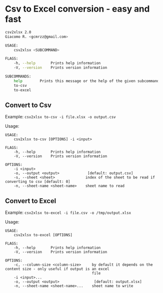 # Csv to Excel conversion - easy and fast

```sh
csv2xlsx 2.0
Giacomo R. <gcmrzz@gmail.com>

USAGE:
    csv2xlsx <SUBCOMMAND>

FLAGS:
    -h, --help       Prints help information
    -V, --version    Prints version information

SUBCOMMANDS:
    help        Prints this message or the help of the given subcommand(s)
    to-csv
    to-excel
```

## Convert to Csv

Example:
`csv2xlsx to-csv -i file.xlsx -o output.csv`

Usage:

```
USAGE:
    csv2xlsx to-csv [OPTIONS] -i <input>

FLAGS:
    -h, --help       Prints help information
    -V, --version    Prints version information

OPTIONS:
    -i <input>
    -o, --output <output>             [default: output.csv]
    -s, --sheet <sheet>              index of the sheet to be read if converting to csv [default: 0]
    -n, --sheet-name <sheet-name>    sheet name to read
```

## Convert to Excel

Example:
`csv2xlsx to-excel -i file.csv -o /tmp/output.xlsx`

Usage:

```
USAGE:
    csv2xlsx to-excel [OPTIONS]

FLAGS:
    -h, --help       Prints help information
    -V, --version    Prints version information

OPTIONS:
    -c, --column-size <column-size>     by default it depends on the content size - only useful if output is an excel
                                        file
    -i <input>...
    -o, --output <output>                [default: output.xlsx]
    -n, --sheet-name <sheet-name>...    sheet name to write
```
